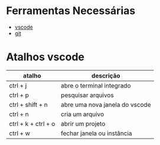 # Ferramentas Necessárias

* [vscode](https://code.visualstudio.com/dowsnload)
* [git](https://git-scm.com/downloads)


# Atalhos vscode

| atalho | descrição |
|--------|-----------|
|ctrl + j| abre o terminal integrado|
|ctrl + p| pesquisar arquivos|
| ctrl + shift + n| abre uma nova janela do vscode|
| ctrl + n | cria um arquivo|
| ctrl + k + ctrl + o | abrir um projeto|
|ctrl + w| fechar janela ou instância|





